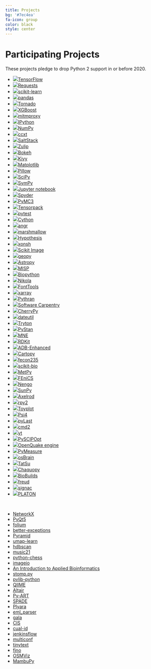 ```yaml
---
title: Projects
bg: '#7ec4ea'
fa-icon: group
color: black
style: center
---
```


# Participating Projects

These projects pledge to drop Python 2 support in or before 2020.

- [![](assets/tensorflow.png)TensorFlow](https://www.tensorflow.org/) <!-- 128k stars at https://github.com/tensorflow/tensorflow -->
- [![](assets/requests.png)Requests](https://github.com/kennethreitz/requests) <!-- 38k stars -->
- [![](assets/scikit-learn.png)scikit-learn](https://scikit-learn.org/) <!-- 35k stars at https://github.com/pandas-dev/pandas -->
- [![](assets/pandas.png)pandas](https://pandas.pydata.org/) <!-- 19k stars at https://github.com/pandas-dev/pandas-->
- [![](assets/tornado.png)Tornado](http://www.tornadoweb.org/) <!-- 17k stars at https://github.com/tornadoweb/tornado -->
- [![](assets/xgboost.png)XGBoost](https://xgboost.ai/) <!-- 16k stars -->
- [![](assets/mitmproxy.png)mitmproxy](https://mitmproxy.org/) <!-- 15k stars -->
- [![](assets/ipython.png)IPython](https://ipython.org) <!-- 14k stars at https://github.com/ipython/ipython -->
- [![](assets/numpylogoicon.png)NumPy](https://www.numpy.org/) <!-- 11k stars at https://github.com/numpy/numpy -->
- [![](assets/ccxt.png)ccxt](https://github.com/ccxt/ccxt) <!-- 11k stars -->
- [![](assets/saltstack.png)SaltStack](https://github.com/saltstack/salt) <!-- 10k stars -->
- [![](assets/zulip.png)Zulip](https://zulip.org) <!-- 10k stars at https://github.com/zulip/zulip -->
- [![](assets/bokeh.png)Bokeh](https://github.com/bokeh/bokeh) <!-- 9k stars -->
- [![](assets/kivy.png)Kivy](https://kivy.org/) <!-- 9k stars at https://github.com/kivy/kivy -->
- [![](assets/matplotlib.png)Matplotlib](https://matplotlib.org/) <!-- 9k stars at https://github.com/matplotlib/matplotlib-->
- [![](assets/pillow.png)Pillow](https://github.com/python-pillow/Pillow) <!-- 6k stars -->
- [![](assets/scipyshiny_small.png)SciPy](https://www.scipy.org/) <!-- 6k stars at https://github.com/scipy/scipy -->
- [![](assets/sympy.png)SymPy](https://www.sympy.org/) <!-- 5,800 stars at https://github.com/sympy/sympy -->
- [![](assets/jupyter.png)Jupyter notebook](https://jupyter.org) <!-- 5,800 stars at https://github.com/jupyter/notebook -->
- [![](assets/spyder.png)Spyder](https://www.spyder-ide.org) <!-- 4,400 stars at https://github.com/spyder-ide/spyder -->
- [![](assets/pymc3.png)PyMC3](https://github.com/pymc-devs/pymc3) <!-- 4,200 stars -->
- [![](assets/tensorpack.png)Tensorpack](https://github.com/tensorpack/tensorpack) <!-- 4,200 stars -->
- [![](assets/pytest1.png)pytest](https://docs.pytest.org/en/latest) <!-- 4,200 stars at https://github.com/pytest-dev/pytest/ -->
- [![](https://cython.org/logo/cython-logo-C.svg)Cython](https://cython.org/) <!-- 4,100 stars at https://github.com/cython/cython -->
- [![](assets/angr.png)angr](http://angr.io/) <!-- 3,600 stars at https://github.com/angr/angr -->
- [![](assets/marshmallow.png)marshmallow](https://github.com/marshmallow-code/marshmallow) <!-- 3,600 stars -->
- [![](assets/hypothesis.png)Hypothesis](https://hypothesis.readthedocs.io/) <!-- 3,500 stars at https://github.com/HypothesisWorks/hypothesis -->
- [![](assets/xonsh.png)xonsh](http://xon.sh) <!-- 3,200 stars at https://github.com/xonsh/xonsh -->
- [![](assets/scikit-image.png)Scikit Image](http://scikit-image.org/) <!-- 3,000 stars at https://github.com/scikit-image/scikit-image -->
- [![](assets/geopy.png)geopy](https://geopy.readthedocs.io/) <!-- 2,400 stars at https://github.com/geopy/geopy -->
- [![](assets/astropy.png)Astropy](https://www.astropy.org/) <!-- 2,100 stars at https://github.com/astropy/astropy -->
- [![](assets/misp.png)MISP](https://github.com/MISP/MISP) <!-- 2,100 stars -->
- [![](assets/biopython.png)Biopython](https://biopython.org/) <!-- 1,800 stars at https://github.com/biopython/biopython -->
- [![](assets/nikola.png)Nikola](https://getnikola.com) <!-- 1,700 stars at https://github.com/getnikola/nikola -->
- [![](assets/fonttools.png)FontTools](https://github.com/fonttools/fonttools) <!-- 1,700 stars -->
- [![](assets/xarray.png)xarray](https://xarray.pydata.org/) <!-- 1,200 stars at https://github.com/pydata/xarray -->
- [![](assets/pythran.png)Pythran](https://github.com/serge-sans-paille/pythran) <!-- 1,100 stars -->
- [![](assets/swcarpentry.png)Software Carpentry](https://software-carpentry.org) <!-- 1000+ workshops hosted -->
- [![](//cherrypy.org/images/cherrypy.png)CherryPy](https://cherrypy.org/) <!-- 980 stars at https://github.com/cherrypy/cherrypy-->
- [![](assets/dateutil.png)dateutil](https://github.com/dateutil/dateutil) <!-- 970 stars -->
- [![](assets/tryton.png)Tryton](https://www.tryton.org/) <!-- 900ish stars? 4,732 commits at mirror at https://github.com/tryton/tryton 5 commits per star? -->
- [![](assets/pystan.png)PyStan](https://github.com/stan-dev/pystan) <!-- 670 stars -->
- [![](assets/mne.png)MNE](https://www.martinos.org/mne/stable/index.html) <!-- 850 stars at https://github.com/mne-tools/mne-python -->
- [![](assets/rdkit.png)RDKit](https://github.com/rdkit/rdkit) <!-- 600 stars -->
- [![](assets/adb_enhanced.png)ADB-Enhanced](https://github.com/ashishb/adb-enhanced) <!-- 560 stars -->
- [![](assets/cartopy.png)Cartopy](https://scitools.org.uk/cartopy/docs/latest/) <!-- 530 stars at https://github.com/SciTools/cartopy-->
- [![](assets/fecon235.png)fecon235](https://github.com/rsvp/fecon235) <!-- 500 stars -->
- [![](assets/skbio.png)scikit-bio](http://scikit-bio.org) <!-- 470 stars at https://github.com/biocore/scikit-bio-->
- [![](assets/metpy.png)MetPy](https://unidata.github.io/MetPy) <!-- 440 stars at https://github.com/Unidata/MetPy-->
- [![](assets/fenics.png)FEniCS](https://fenicsproject.org/) <!-- 1100 lifetime issues at https://bitbucket.org/fenics-project/dolfin/issues -->
- [![](assets/nengo.png)Nengo](https://www.nengo.ai/) <!-- 410 stars at https://github.com/nengo/nengo -->
- [![](assets/sunpy.png)SunPy](https://sunpy.org/) <!-- 400 stars at https://github.com/sunpy/sunpy-->
- [![](assets/axelrod.png)Axelrod](https://github.com/Axelrod-Python/Axelrod) <!-- 400 stars -->
- [![](assets/rpy2_logo_64x64.png)rpy2](https://rpy2.bitbucket.io) <!-- 540 lifetime issues -->
- [![](assets/toyplot-256x256.png)Toyplot](https://github.com/sandialabs/toyplot) <!-- 370 stars -->
- [![](assets/psi4square.png)Psi4](http://psicode.org/) <!-- 330 stars at https://github.com/psi4/psi4-->
- [![](assets/pylast.png)pyLast](https://github.com/pylast/pylast) <!-- 310 stars -->
- [![](assets/cmd2.png)cmd2](https://github.com/python-cmd2/cmd2) <!-- 200 stars -->
- [![](assets/yt.png)yt](https://yt-project.org/) <!-- 190 stars at https://github.com/yt-project/yt -->
- [![](assets/pyscipopt.png)PySCIPOpt](https://github.com/SCIP-Interfaces/PySCIPOpt) <!-- 170 stars -->
- [![](assets/openquake.png)OpenQuake engine](https://github.com/gem/oq-engine) <!-- 140 stars -->
- [![](assets/pymeasure.png)PyMeasure](https://github.com/ralph-group/pymeasure) <!-- 120 stars -->
- [![](assets/osbrain.png)osBrain](https://github.com/opensistemas-hub/osbrain) <!-- 110 stars -->
- [![](assets/tatsu.png)TatSu](https://tatsu.readthedocs.io/) <!-- 100 stars at https://github.com/neogeny/TatSu -->
- [![](assets/chaquopy.png)Chaquopy](https://chaquo.com/chaquopy/) <!-- 60 stars at https://github.com/chaquo/chaquopy-->
- [![](assets/biobuilds.png)BioBuilds](https://www.biobuilds.org/) <!-- bundle platform; unknown star equiv. -->
- [![](assets/freud.png)freud](https://github.com/glotzerlab/freud) <!-- 17 stars; 28 contrib, 3.5k commits; 300 issues -->
- [![](assets/signac.png)signac](https://signac.io) <!-- 20 stars at https://github.com/glotzerlab/signac moved from bb -->
- [![](assets/platon.png)PLATON](https://github.com/ideasrule/platon) <!-- 5 stars -->

<!-- Adding a new project with a logo? They're roughly sorted by GitHub stars.
Try to insert yours in order. We use judgment for projects not on GiHhub, and
for some that aren't directly comparable. -->

&nbsp; <!--break separating project with image from without -->

- [NetworkX](https://github.com/networkx/networkx) <!-- 5,707 stars; 393,000 search results -->
- [PyQt5](https://www.riverbankcomputing.com/software/pyqt/download5) <!-- 900,000 search results -->
- [folium](https://github.com/python-visualization/folium) <!-- 3,923 stars -->
- [better-exceptions](https://github.com/qix-/better-exceptions) <!-- 3,320 stars -->
- [Pyramid](https://trypyramid.com) <!-- 3,138 stars at https://github.com/Pylons/pyramid -->
- [umap-learn](https://github.com/lmcinnes/umap) <!-- 2,837 stars -->
- [hdbscan](https://github.com/scikit-learn-contrib/hdbscan) <!-- 1,268 stars -->
- [music21](http://web.mit.edu/music21/) <!-- 849 stars at https://github.com/cuthbertLab/music21 -->
- [python-chess](https://github.com/niklasf/python-chess) <!-- 771 stars -->
- [imageio](https://imageio.github.io) <!-- 578 stars at https://github.com/imageio/imageio -->
- [An Introduction to Applied Bioinformatics](http://readiab.org) <!-- 398 stars at https://github.com/applied-bioinformatics/An-Introduction-to-Applied-Bioinformatics -->
- [stomp.py](https://github.com/jasonrbriggs/stomp.py) <!-- 310 stars -->
- [pvlib-python](https://github.com/pvlib/pvlib-python) <!-- 256 stars -->
- [QIIME](http://qiime.org) <!-- 256 stars at https://github.com/biocore/qiime -->
- [Altair](https://github.com/ellisonbg/altair) <!-- 236 stars -->
- [Py-ART](https://arm-doe.github.io/pyart/) <!-- 215 stars at https://github.com/ARM-DOE/pyart -->
- [SPADE](https://github.com/javipalanca/spade) <!-- 126 stars -->
- [Plyara](https://plyara.readthedocs.io/en/latest/) <!-- 64 stars -->
- [eml_parser](https://github.com/GOVCERT-LU/eml_parser) <!-- 60 stars -->
- [gala](https://gala.readthedocs.io) <!-- 49 stars -->
- [CIS](https://github.com/cedadev/cis) <!-- 22 stars -->
- [cual-id](https://github.com/johnchase/cual-id) <!-- 15 stars -->
- [jenkinsflow](https://github.com/lhupfeldt/jenkinsflow) <!-- 10 stars -->
- [multiconf](https://github.com/lhupfeldt/multiconf) <!-- 5 stars -->
- [tinytext](https://github.com/hugovk/tinytext) <!-- 4 stars -->
- [fino](https://github.com/hugovk/fino) <!-- 4 stars -->
- [OSMViz](https://github.com/hugovk/osmviz) <!-- 3 stars -->
- [MambuPy](https://github.com/jstitch/MambuPy) <!-- just starting -->

<!-- Adding a new project without a logo? They're roughly sorted by Github stars.
Try to insert yours in order. We use judgment for projects not on Github, and
for some that aren't directly comparable. -->
